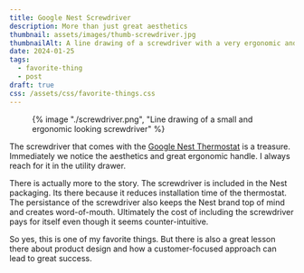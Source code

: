 ```yaml
---
title: Google Nest Screwdriver
description: More than just great aesthetics
thumbnail: assets/images/thumb-screwdriver.jpg
thumbnailAlt: A line drawing of a screwdriver with a very ergonomic and rounded handle 
date: 2024-01-25
tags:
  - favorite-thing
  - post
draft: true
css: /assets/css/favorite-things.css
---
```

 <figure class="sketch">
  {% image "./screwdriver.png", "Line drawing of a small and ergonomic looking screwdriver" %}
<figcaption></figcaption>
</figure>

The screwdriver that comes with the [Google Nest Thermostat](https://www.bould.com/work/nest-thermostat) is a treasure. Immediately we notice the aesthetics and great ergonomic handle. I always reach for it in the utility drawer.

There is actually more to the story. The screwdriver is included in the Nest packaging. Its there because it reduces installation time of the thermostat. The persistance of the screwdriver also keeps the Nest brand top of mind and creates word-of-mouth. Ultimately the cost of including the screwdriver pays for itself even though it seems counter-intuitive.

So yes, this is one of my favorite things. But there is also a great lesson there about product design and how a customer-focused approach can lead to great success. 